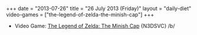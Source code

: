 +++
date = "2013-07-26"
title = "26 July 2013 (Friday)"
layout = "daily-diet"
video-games = ["the-legend-of-zelda-the-minish-cap"]
+++

<ul>
<li class="entry Video Game">Video Game: <a href="/video-games/the-legend-of-zelda-the-minish-cap">The Legend of Zelda: The Minish Cap</a> {N3DSVC} /b/</li>
</ul>